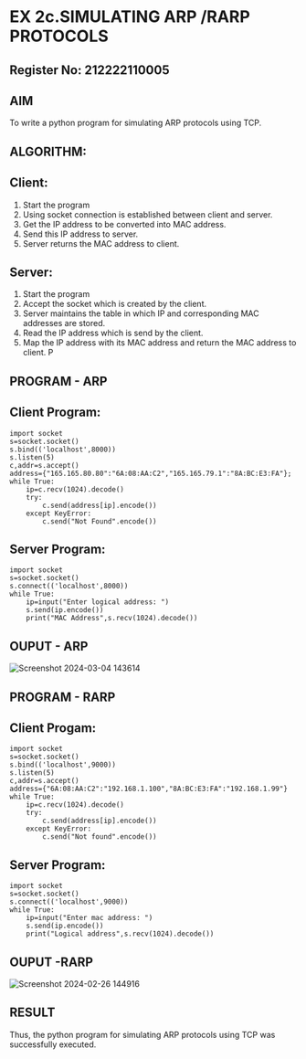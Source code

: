 
# EX 2c.SIMULATING ARP /RARP PROTOCOLS
## Register No: 212222110005
## AIM
To write a python program for simulating ARP protocols using TCP.
## ALGORITHM:
## Client:
1. Start the program
2. Using socket connection is established between client and server.
3. Get the IP address to be converted into MAC address.
4. Send this IP address to server.
5. Server returns the MAC address to client.
## Server:
1. Start the program
2. Accept the socket which is created by the client.
3. Server maintains the table in which IP and corresponding MAC addresses are
stored.
4. Read the IP address which is send by the client.
5. Map the IP address with its MAC address and return the MAC address to client.
P
## PROGRAM - ARP
## Client Program:
```
import socket
s=socket.socket()
s.bind(('localhost',8000))
s.listen(5)
c,addr=s.accept()
address={"165.165.80.80":"6A:08:AA:C2","165.165.79.1":"8A:BC:E3:FA"};
while True:
    ip=c.recv(1024).decode()
    try:
        c.send(address[ip].encode())
    except KeyError:
        c.send("Not Found".encode())    
```
## Server Program:
```
import socket
s=socket.socket()
s.connect(('localhost',8000))
while True:
    ip=input("Enter logical address: ")
    s.send(ip.encode())
    print("MAC Address",s.recv(1024).decode())
```
## OUPUT - ARP
![Screenshot 2024-03-04 143614](https://github.com/22008837/2c.ARP_RARP_PROTOCOLS/assets/120194155/13431fa8-4ab9-42fb-af83-ad3167508459)

## PROGRAM - RARP
## Client Progam:
```
import socket
s=socket.socket()
s.bind(('localhost',9000))
s.listen(5)
c,addr=s.accept()
address={"6A:08:AA:C2":"192.168.1.100","8A:BC:E3:FA":"192.168.1.99"}
while True:
    ip=c.recv(1024).decode()
    try:
        c.send(address[ip].encode())
    except KeyError:
        c.send("Not found".encode())    
```
## Server Program:
```
import socket
s=socket.socket()
s.connect(('localhost',9000))
while True:
    ip=input("Enter mac address: ")
    s.send(ip.encode())
    print("Logical address",s.recv(1024).decode())
```
## OUPUT -RARP
![Screenshot 2024-02-26 144916](https://github.com/22008837/2c.ARP_RARP_PROTOCOLS/assets/120194155/862e4d5a-9916-49ce-ae40-5047309c303d)

## RESULT
Thus, the python program for simulating ARP protocols using TCP was successfully 
executed.
